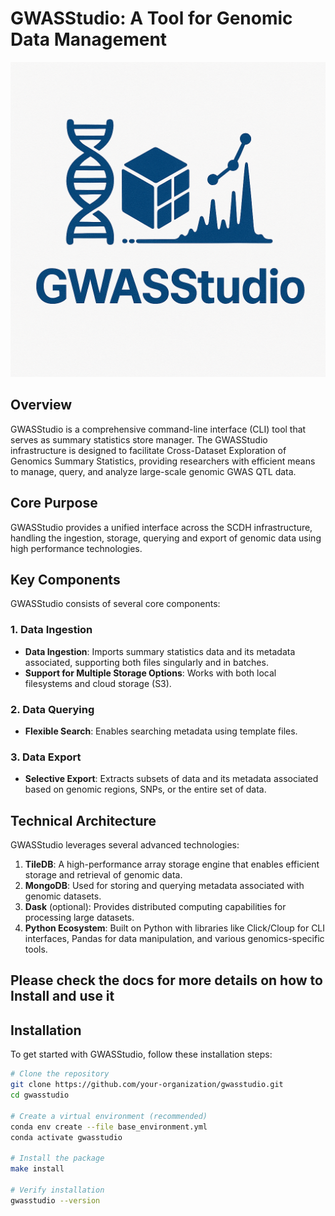 

# GWASStudio: A Tool for Genomic Data Management

![alt text](image.png)


## Overview

GWASStudio is a comprehensive command-line interface (CLI) tool that serves as summary statistics store manager.
The GWASStudio infrastructure is designed to facilitate Cross-Dataset Exploration of Genomics Summary Statistics, providing researchers with efficient means to manage, query, and analyze large-scale genomic GWAS QTL data.

## Core Purpose

GWASStudio provides a unified interface across the SCDH infrastructure, handling the ingestion, storage, querying and export of genomic data using high performance technologies.

## Key Components

GWASStudio consists of several core components:

### 1. Data Ingestion
- **Data Ingestion**: Imports summary statistics data and its metadata associated, supporting both files singularly and in batches.
- **Support for Multiple Storage Options**: Works with both local filesystems and cloud storage (S3).

### 2. Data Querying
- **Flexible Search**: Enables searching metadata using template files.

### 3. Data Export
- **Selective Export**: Extracts subsets of data and its metadata associated based on genomic regions, SNPs, or the entire set of data.

## Technical Architecture

GWASStudio leverages several advanced technologies:

1. **TileDB**: A high-performance array storage engine that enables efficient storage and retrieval of genomic data.
2. **MongoDB**: Used for storing and querying metadata associated with genomic datasets.
3. **Dask** (optional): Provides distributed computing capabilities for processing large datasets.
4. **Python Ecosystem**: Built on Python with libraries like Click/Cloup for CLI interfaces, Pandas for data manipulation, and various genomics-specific tools.

## Please check the docs for more details on how to Install and use it

## Installation

To get started with GWASStudio, follow these installation steps:
```bash
# Clone the repository
git clone https://github.com/your-organization/gwasstudio.git
cd gwasstudio

# Create a virtual environment (recommended)
conda env create --file base_environment.yml
conda activate gwasstudio

# Install the package
make install

# Verify installation
gwasstudio --version
```
